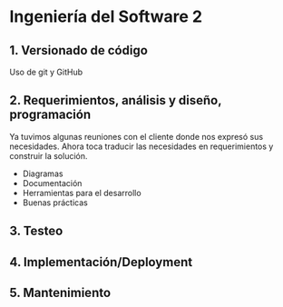 # Ingeniería del Software 2
## 1. Versionado de código
Uso de git y GitHub

## 2. Requerimientos, análisis y diseño, programación
Ya tuvimos algunas reuniones con el cliente donde nos expresó sus necesidades. Ahora toca traducir las necesidades en requerimientos y construir la solución.
- Diagramas
- Documentación
- Herramientas para el desarrollo
- Buenas prácticas

## 3. Testeo

## 4. Implementación/Deployment

## 5. Mantenimiento
